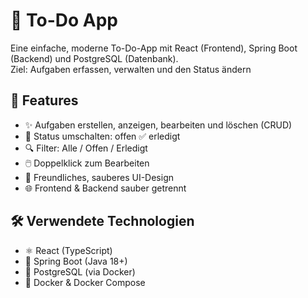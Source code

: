 # 📝 To-Do App

Eine einfache, moderne To-Do-App mit React (Frontend), Spring Boot (Backend) und PostgreSQL (Datenbank).  
Ziel: Aufgaben erfassen, verwalten und den Status ändern

## 🚀 Features

- ✨ Aufgaben erstellen, anzeigen, bearbeiten und löschen (CRUD)
- 🔄 Status umschalten: offen ✅ erledigt
- 🔍 Filter: Alle / Offen / Erledigt
- 🖱️ Doppelklick zum Bearbeiten
- 🎨 Freundliches, sauberes UI-Design
- 🌐 Frontend & Backend sauber getrennt

## 🛠️ Verwendete Technologien

- ⚛️ React (TypeScript)
- 🎯 Spring Boot (Java 18+)
- 🐘 PostgreSQL (via Docker)
- 🐳 Docker & Docker Compose
